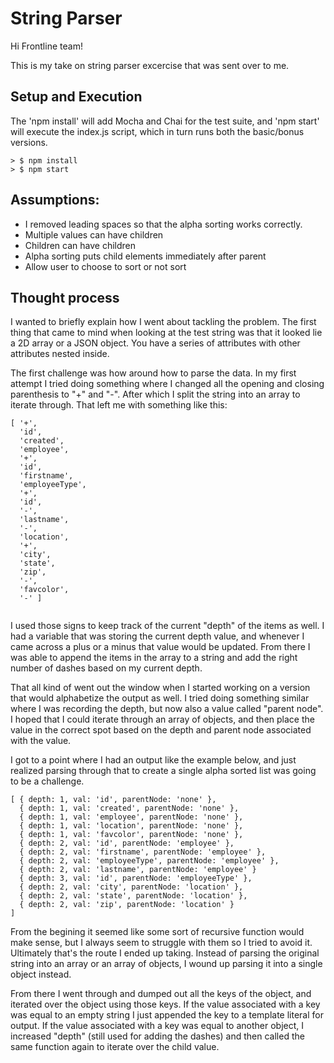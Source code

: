 # String Parser

Hi Frontline team!

This is my take on string parser excercise that was sent over to me.

## Setup and Execution

The 'npm install' will add Mocha and Chai for the test suite, and 'npm start' will execute the index.js script, which in turn runs both the basic/bonus versions.

```
> $ npm install
> $ npm start

```

## Assumptions:

- I removed leading spaces so that the alpha sorting works correctly.
- Multiple values can have children
- Children can have children
- Alpha sorting puts child elements immediately after parent 
- Allow user to choose to sort or not sort 

## Thought process

I wanted to briefly explain how I went about tackling the problem. The first thing that came to mind when looking at the test string was that it looked lie a 2D array or a JSON object. You have a series of attributes with other attributes nested inside.

The first challenge was how around how to parse the data. In my first attempt I tried doing something where I changed all the opening and closing parenthesis to "+" and "-". After which I split the string into an array to iterate through. That left me with something like this:


```
[ '+',
  'id',
  'created',
  'employee',
  '+',
  'id',
  'firstname',
  'employeeType',
  '+',
  'id',
  '-',
  'lastname',
  '-',
  'location',
  '+',
  'city',
  'state',
  'zip',
  '-',
  'favcolor',
  '-' ]
  
  ```

I used those signs to keep track of the current "depth" of the items as well. I had a variable that was storing the current depth value, and whenever I came across a plus or a minus that value would be updated. From there I was able to append the items in the array to a string and add the right number of dashes based on my current depth.

That all kind of went out the window when I started working on a version that would alphabetize the output as well. I tried doing something similar where I was recording the depth, but now also a value called "parent node". I hoped that I could iterate through an array of objects, and then place the value in the correct spot based on the depth and parent node associated with the value.

I got to a point where I had an output like the example below, and just realized parsing through that to create a single alpha sorted list was going to be a challenge.

```
[ { depth: 1, val: 'id', parentNode: 'none' },
  { depth: 1, val: 'created', parentNode: 'none' },
  { depth: 1, val: 'employee', parentNode: 'none' },
  { depth: 1, val: 'location', parentNode: 'none' },
  { depth: 1, val: 'favcolor', parentNode: 'none' },
  { depth: 2, val: 'id', parentNode: 'employee' },
  { depth: 2, val: 'firstname', parentNode: 'employee' },
  { depth: 2, val: 'employeeType', parentNode: 'employee' },
  { depth: 2, val: 'lastname', parentNode: 'employee' } 
  { depth: 3, val: 'id', parentNode: 'employeeType' }, 
  { depth: 2, val: 'city', parentNode: 'location' },
  { depth: 2, val: 'state', parentNode: 'location' },
  { depth: 2, val: 'zip', parentNode: 'location' } 
]
```

From the begining it seemed like some sort of recursive function would make sense, but I always seem to struggle with them so I tried to avoid it. Ultimately that's the route I ended up taking. Instead of parsing the original string into an array or an array of objects, I wound up parsing it into a single object instead.

From there I went through and dumped out all the keys of the object, and iterated over the object using those keys. If the value associated with a key was equal to an empty string I just appended the key to a template literal for output. If the value associated with a key was equal to another object, I increased "depth" (still used for adding the dashes) and then called the same function again to iterate over the child value.



